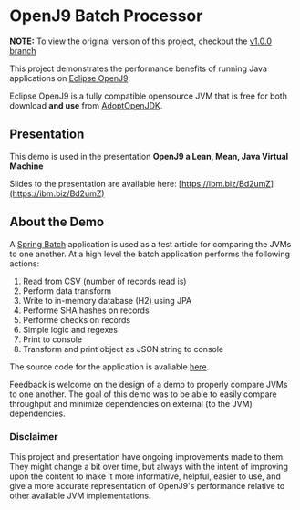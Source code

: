 # OpenJ9 Batch Processor

**NOTE:** To view the original version of this project, checkout the [v1.0.0 branch](https://github.com/wkorando/openj9-batch-processor/tree/v1.0.0)

This project demonstrates the performance benefits of running Java applications on [Eclipse OpenJ9](https://www.eclipse.org/openj9/). 

Eclipse OpenJ9 is a fully compatible opensource JVM that is free for both download **and use** from [AdoptOpenJDK](https://adoptopenjdk.net/).

## Presentation

This demo is used in the presentation **OpenJ9 a Lean, Mean, Java Virtual Machine**

Slides to the presentation are available here: [https://ibm.biz/Bd2umZ](https://ibm.biz/Bd2umZ)

## About the Demo 

A [Spring Batch](https://spring.io/projects/spring-batch) application is used as a test article for comparing the JVMs to one another. At a high level the batch application performs the following actions: 

1. Read from CSV (number of records read is)
2. Perform data transform
3. Write to in-memory database (H2) using JPA
4. Performe SHA hashes on records
5. Performe checks on records 
6. Simple logic and regexes
7. Print to console
8. Transform and print object as JSON string to console

The source code for the application is avaliable [here](https://github.com/wkorando/openj9-batch-processor/tree/master/batch-processor).

Feedback is welcome on the design of a demo to properly compare JVMs to one another. The goal of this demo was to be able to easily compare throughput and minimize dependencies on external (to the JVM) dependencies. 

### Disclaimer

This project and presentation have ongoing improvements made to them. They might change a bit over time, but always with the intent of improving upon the content to make it more informative, helpful, easier to use, and give a more accurate representation of OpenJ9's performance relative to other available JVM implementations. 
